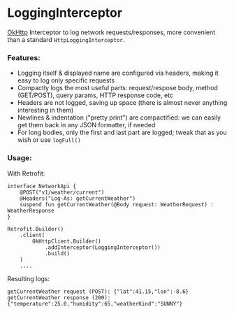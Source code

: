 # LoggingInterceptor

[OkHttp](https://github.com/square/okhttp) Interceptor to log network requests/responses, more convenient than a standard `HttpLoggingInterceptor`.

### Features:

* Logging itself & displayed name are configured via headers, making it easy to log only specific requests
* Compactly logs the most useful parts: request/respose body, method (GET/POST), query params, HTTP response code, etc
* Headers are not logged, saving up space (there is almost never anything interesting in them)
* Newlines & indentation ("pretty print") are compactified: we can easily get them back in any JSON formatter, if needed
* For long bodies, only the first and last part are logged; tweak that as you wish or use `logFull()`

### Usage:

With Retrofit:
```
interface NetworkApi {
    @POST("v1/weather/current")
    @Headers("Log-As: getCurrentWeather")
    suspend fun getCurrentWeather(@Body request: WeatherRequest) : WeatherResponse
}

Retrofit.Builder()
    .client(
        OkHttpClient.Builder()
            .addInterceptor(LoggingInterceptor())
            .build()
    )
    ....
```
Resulting logs:
```
getCurrentWeather request (POST): {"lat":41.15,"lon":-8.6}
getCurrentWeather response (200): {"temperature":25.0,"humidity":65,"weatherKind":"SUNNY"}
```

